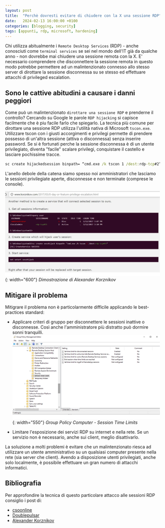 ```yaml
---
layout: post
title:  "Perchè dovresti evitare di chiudere con la X una sessione RDP"
date:   2024-02-13 16:00:00 +0100
categories: [blogging, security]
tags: [appunti, rdp, microsoft, hardening] 
---
```

Chi utilizza abitualmente i `Remote Desktop Services` (RDP) - anche conosciuti come `terminal services` se sei nel mondo dell'IT già da qualche anno - non dovrebbe mai chiudere una sessione remota con la X. E' necessario comprendere che disconnettere la sessione remota in questo modo potrebbe permettere ad un malintenzionato connesso allo stesso server di dirottare la sessione disconnessa su se stesso ed effettuare attacchi di privileged escalation.

## Sono le cattive abitudini a causare i danni peggiori
Come può un malintenzionato `dirottare una sessione RDP` e prenderne il controllo? Cercando su Google le parole `RDP hijacking` si capisce facilmente che è piu facile farlo che spiegarlo.
La tecnica più comune per dirottare una sessione RDP utilizza l'utilità nativa di Microsoft `tscon.exe`. Utilizzare tscon con i giusti accorgimenti e privilegi permette di prendere possesso di un'altra sessione (attiva o disconnessa) senza inserire password. Se si è fortunati perche la sessione disconnessa è di un utente privilegiato, diventa "facile" scalare privilegi, conquistare il castello e lasciare pochissime tracce.

```cmd
sc create hijackedsession binpath= “cmd.exe /k tscon 1 /dest:rdp-tcp#2”
```
L'anello debole della catena siamo spesso noi amministratori che lasciamo le sessioni privilegiate aperte, disconnesse e non terminate (comprese le console).

![Dimostrazione di Alexander Korznikov](/assets/2024-02-13/korznikov.png){: width="600"}
_Dimostrazione di Alexander Korznikov_

## Mitigare il problema
Mitigrare il problema non è particolarmente difficile applicando le best-practices standard:
- Applicare criteri di gruppo per disconnettere le sessioni inattive o disconnesse. Così anche l'amministratore più distratto può dormire sonni tranquilli.
  ![Group Policy Computer - Session Time Limits](/assets/2024-02-13/msrdc_remote-desktop.png){: width="550"}
  _Group Policy Computer - Session Time Limits_

- Limitare l'esposizione dei servizi RDP su internet e nella rete. Se un servizio non è necessario, anche sui client, meglio disattivarlo.

La soluzione a molti problemi è evitare che un malintenzionato riesca ad utilizzare un utente amministrativo su un qualsiasi computer presente nella rete (sia server che client). Avendo a disposizione utenti privilegiati, anche solo localmente, è possibile effettuare un gran numero di attacchi informatici. 

## Bibliografia
Per approfondire la tecnica di questo particolare attacco alle sessioni RDP consiglio i post di:
- [csoonline](https://www.csoonline.com/article/569621/rdp-hijacking-attacks-explained-and-how-to-mitigate-them.html)
- [Doublepulsar](https://doublepulsar.com/rdp-hijacking-how-to-hijack-rds-and-remoteapp-sessions-transparently-to-move-through-an-da2a1e73a5f6)
- [Alexander Korznikov](https://www.youtube.com/watch?v=bbTfN5geSKw)
